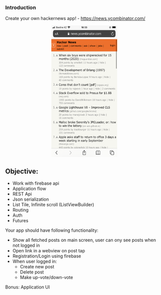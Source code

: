 ### Introduction

Create your own hackernews app! - https://news.ycombinator.com/

<center>
<img src="https://github.com/alem-01/alem_public/blob/master/resources/hackernews.png?raw=true" style = "width: 210px !important; height: 420px !important;"/>
<!-- </center> -->
</center>

## Objective:

- Work with firebase api
- Application flow
- REST Api
- Json serialization
- List Tile, Infinite scroll (ListViewBuilder)
- Routing
- Auth
- Futures

Your app should have following functionality:

- Show all fetched posts on main screen, user can ony see posts when not logged in
- Open link in a webview on post tap
- Registration/Login using firebase
- When user logged in:
    - Create new post
    - Delete post
    - Make up-vote/down-vote

Bonus: Application UI
